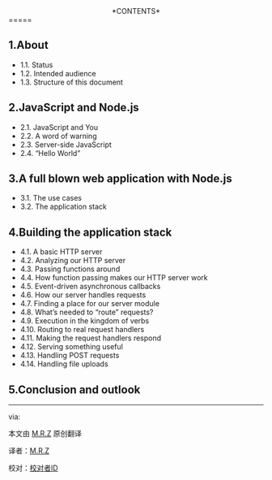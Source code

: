 <center>*CONTENTS*</center>
=====

1.About
-----
- 1.1. Status
- 1.2. Intended audience
- 1.3. Structure of this document

2.JavaScript and Node.js
-----
- 2.1. JavaScript and You
- 2.2. A word of warning
- 2.3. Server-side JavaScript
- 2.4. “Hello World”

3.A full blown web application with Node.js
-----
- 3.1. The use cases
- 3.2. The application stack

4.Building the application stack
-----
- 4.1. A basic HTTP server
- 4.2. Analyzing our HTTP server
- 4.3. Passing functions around
- 4.4. How function passing makes our HTTP server work
- 4.5. Event-driven asynchronous callbacks
- 4.6. How our server handles requests
- 4.7. Finding a place for our server module
- 4.8. What’s needed to “route” requests?
- 4.9. Execution in the kingdom of verbs
- 4.10. Routing to real request handlers
- 4.11. Making the request handlers respond
- 4.12. Serving something useful
- 4.13. Handling POST requests
- 4.14. Handling file uploads

5.Conclusion and outlook
-----



---

via: 

本文由 [M.R.Z](https://github.com/GdZ/NodeBeginnerBook) 原创翻译

译者：[M.R.Z](https://github.com/GdZ)

校对：[校对者ID](https://github.com/校对者ID)
